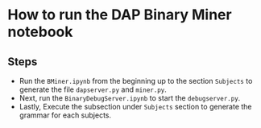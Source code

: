 # How to run the DAP Binary Miner notebook


## Steps
* Run the `BMiner.ipynb` from the beginning up to the section `Subjects` to generate the file `dapserver.py` and `miner.py`.
* Next, run the `BinaryDebugServer.ipynb` to start the `debugserver.py`.
* Lastly, Execute the subsection under `Subjects` section to generate the grammar for each subjects.